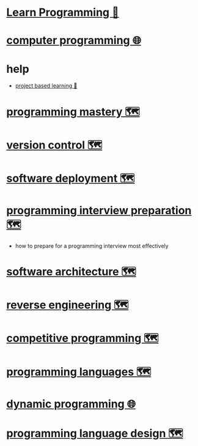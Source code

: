 # [Learn Programming 👾](https://my.mindnode.com/XK73eU8WNHy5qHEnsKTKqSdsVkXzs2iMtvTmgYpc)

# [computer programming 🌐](http://www.wikiwand.com/en/Computer_programming)


# help


- [project based learning 🐙](https://github.com/tuvttran/project-based-learning)


# [programming mastery 🗺️](https://my.mindnode.com/RHEKsTCqdDLjzVaZ8DzEXkeEezxpmyLsqf5BV1Mt)


# [version control 🗺️](https://my.mindnode.com/uniqtY8eDpC7Kbt5kRvu1V3iY2AQTobYS2WsHnxP)


# [software deployment 🗺️](https://my.mindnode.com/byAy7jbHXRTC5NqjGy5oGspG78EJ3xyPsPbufPQt)


# [programming interview preparation 🗺️](https://my.mindnode.com/XSoat9hfA9vpEu9LsEStbuAzNWhPHZqDyh24sRzv)

- how to prepare for a programming interview most effectively


# [software architecture 🗺️](https://my.mindnode.com/s2up6K9vKu1Qd8xxEKzfL4vXh66wJLq4RixoLpFe)


# [reverse engineering 🗺️](https://my.mindnode.com/dtFqPNRpHxvWsy1ySv4oA48sDxPa87SpfFq5Zzqz)


# [competitive programming 🗺️](https://my.mindnode.com/S76EQdSTiDz1hMJqAtz1Mp3zqeSJy8bytwteqbrg)


# [programming languages 🗺️](https://my.mindnode.com/deC8Q7qpC5GxM41ysqHhMHzN832JMUAL1Fc351Td#-95.6,-555.3,1)


# [dynamic programming 🌐](http://www.wikiwand.com/en/Dynamic_programming)


# [programming language design 🗺️](https://my.mindnode.com/DGpMF54UqFrrurzbs77HTzyq8HswHBEwq8xdg8hB)

